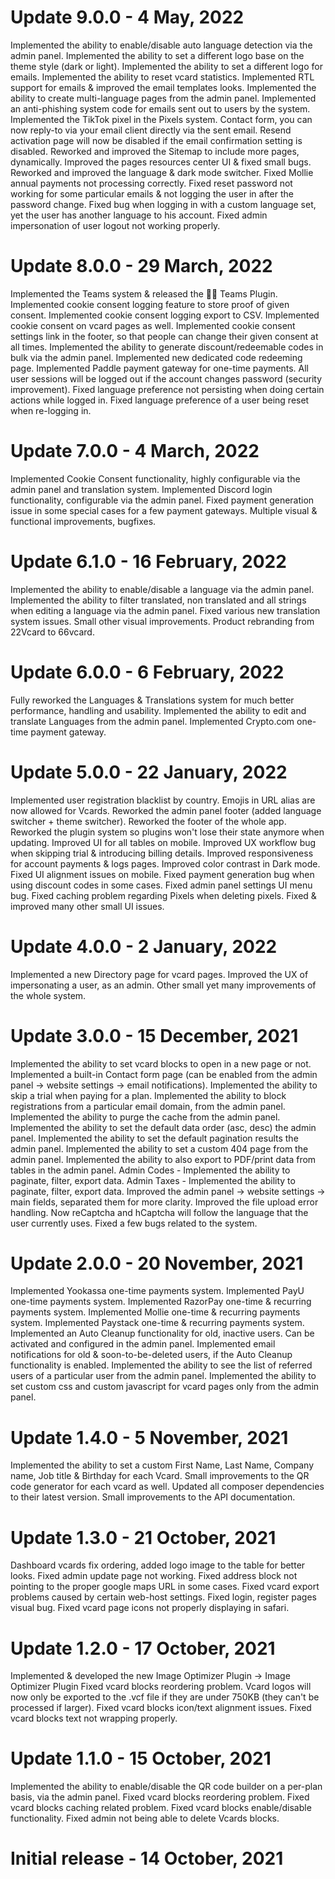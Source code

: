 # Update 9.0.0 - 4 May, 2022
Implemented the ability to enable/disable auto language detection via the admin panel.
Implemented the ability to set a different logo base on the theme style (dark or light).
Implemented the ability to set a different logo for emails.
Implemented the ability to reset vcard statistics.
Implemented RTL support for emails & improved the email templates looks.
Implemented the ability to create multi-language pages from the admin panel.
Implemented an anti-phishing system code for emails sent out to users by the system.
Implemented the TikTok pixel in the Pixels system.
Contact form, you can now reply-to via your email client directly via the sent email.
Resend activation page will now be disabled if the email confirmation setting is disabled.
Reworked and improved the Sitemap to include more pages, dynamically.
Improved the pages resources center UI & fixed small bugs.
Reworked and improved the language & dark mode switcher.
Fixed Mollie annual payments not processing correctly.
Fixed reset password not working for some particular emails & not logging the user in after the password change.
Fixed bug when logging in with a custom language set, yet the user has another language to his account.
Fixed admin impersonation of user logout not working properly.

# Update 8.0.0 - 29 March, 2022
Implemented the Teams system & released the 👨‍💻 Teams Plugin.
Implemented cookie consent logging feature to store proof of given consent.
Implemented cookie consent logging export to CSV.
Implemented cookie consent on vcard pages as well.
Implemented cookie consent settings link in the footer, so that people can change their given consent at all times.
Implemented the ability to generate discount/redeemable codes in bulk via the admin panel.
Implemented new dedicated code redeeming page.
Implemented Paddle payment gateway for one-time payments.
All user sessions will be logged out if the account changes password (security improvement).
Fixed language preference not persisting when doing certain actions while logged in.
Fixed language preference of a user being reset when re-logging in.

# Update 7.0.0 - 4 March, 2022
Implemented Cookie Consent functionality, highly configurable via the admin panel and translation system.
Implemented Discord login functionality, configurable via the admin panel.
Fixed payment generation issue in some special cases for a few payment gateways.
Multiple visual & functional improvements, bugfixes.

# Update 6.1.0 - 16 February, 2022
Implemented the ability to enable/disable a language via the admin panel.
Implemented the ability to filter translated, non translated and all strings when editing a language via the admin panel.
Fixed various new translation system issues.
Small other visual improvements.
Product rebranding from 22Vcard to 66vcard.

# Update 6.0.0 - 6 February, 2022
Fully reworked the Languages & Translations system for much better performance, handling and usability.
Implemented the ability to edit and translate Languages from the admin panel.
Implemented Crypto.com one-time payment gateway.

# Update 5.0.0 - 22 January, 2022
Implemented user registration blacklist by country.
Emojis in URL alias are now allowed for Vcards.
Reworked the admin panel footer (added language switcher + theme switcher).
Reworked the footer of the whole app.
Reworked the plugin system so plugins won't lose their state anymore when updating.
Improved UI for all tables on mobile.
Improved UX workflow bug when skipping trial & introducing billing details.
Improved responsiveness for account payments & logs pages.
Improved color contrast in Dark mode.
Fixed UI alignment issues on mobile.
Fixed payment generation bug when using discount codes in some cases.
Fixed admin panel settings UI menu bug.
Fixed caching problem regarding Pixels when deleting pixels.
Fixed & improved many other small UI issues.

# Update 4.0.0 - 2 January, 2022
Implemented a new Directory page for vcard pages.
Improved the UX of impersonating a user, as an admin.
Other small yet many improvements of the whole system.

# Update 3.0.0 - 15 December, 2021
Implemented the ability to set vcard blocks to open in a new page or not.
Implemented a built-in Contact form page (can be enabled from the admin panel -> website settings -> email notifications).
Implemented the ability to skip a trial when paying for a plan.
Implemented the ability to block registrations from a particular email domain, from the admin panel.
Implemented the ability to purge the cache from the admin panel.
Implemented the ability to set the default data order (asc, desc) the admin panel.
Implemented the ability to set the default pagination results the admin panel.
Implemented the ability to set a custom 404 page from the admin panel.
Implemented the ability to also export to PDF/print data from tables in the admin panel.
Admin Codes - Implemented the ability to paginate, filter, export data.
Admin Taxes - Implemented the ability to paginate, filter, export data.
Improved the admin panel -> website settings -> main fields, separated them for more clarity.
Improved the file upload error handling.
Now reCaptcha and hCaptcha will follow the language that the user currently uses.
Fixed a few bugs related to the system.

# Update 2.0.0 - 20 November, 2021
Implemented Yookassa one-time payments system.
Implemented PayU one-time payments system.
Implemented RazorPay one-time & recurring payments system.
Implemented Mollie one-time & recurring payments system.
Implemented Paystack one-time & recurring payments system.
Implemented an Auto Cleanup functionality for old, inactive users. Can be activated and configured in the admin panel.
Implemented email notifications for old & soon-to-be-deleted users, if the Auto Cleanup functionality is enabled.
Implemented the ability to see the list of referred users of a particular user from the admin panel.
Implemented the ability to set custom css and custom javascript for vcard pages only from the admin panel.

# Update 1.4.0 - 5 November, 2021
Implemented the ability to set a custom First Name, Last Name, Company name, Job title & Birthday for each Vcard.
Small improvements to the QR code generator for each vcard as well.
Updated all composer dependencies to their latest version.
Small improvements to the API documentation.

# Update 1.3.0 - 21 October, 2021
Dashboard vcards fix ordering, added logo image to the table for better looks.
Fixed admin update page not working.
Fixed address block not pointing to the proper google maps URL in some cases.
Fixed vcard export problems caused by certain web-host settings.
Fixed login, register pages visual bug.
Fixed vcard page icons not properly displaying in safari.

# Update 1.2.0 - 17 October, 2021
Implemented & developed the new Image Optimizer Plugin -> Image Optimizer Plugin
Fixed vcard blocks reordering problem.
Vcard logos will now only be exported to the .vcf file if they are under 750KB (they can't be processed if larger).
Fixed vcard blocks icon/text alignment issues.
Fixed vcard blocks text not wrapping properly.

# Update 1.1.0 - 15 October, 2021
Implemented the ability to enable/disable the QR code builder on a per-plan basis, via the admin panel.
Fixed vcard blocks reordering problem.
Fixed vcard blocks caching related problem.
Fixed vcard blocks enable/disable functionality.
Fixed admin not being able to delete Vcards blocks.

# Initial release - 14 October, 2021
